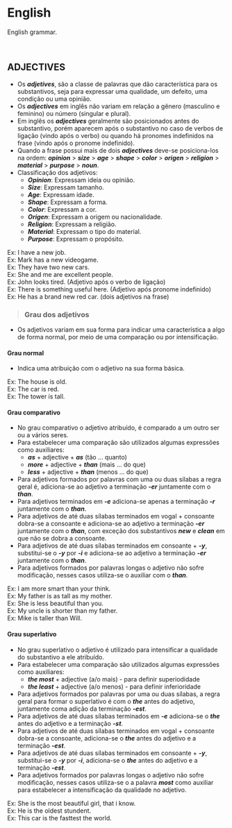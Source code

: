 # English
English grammar.

<br>

## ADJECTIVES
* Os ***adjetives***, são a classe de palavras que dão característica para os substantivos, seja para expressar uma qualidade, um defeito, uma condição ou uma opinião. 
* Os ***adjectives*** em inglês não variam em relação a gênero (masculino e feminino) ou número (singular e plural).
* Em inglês os ***adjectives*** geralmente são posicionados antes do substantivo, porém aparecem após o substantivo no caso de verbos de ligação (vindo após o verbo) ou quando há pronomes indefinidos na frase (vindo após o pronome indefinido).
* Quando a frase possui mais de dois ***adjectives*** deve-se posiciona-los na ordem: ***opinion*** > ***size*** > ***age*** > ***shape*** > ***color*** > ***origen*** > ***religion*** > ***material*** > ***purpose*** > ***noun***.
* Classificação dos adjetivos:
  - ***Opinion***: Expressam ideia ou opinião.
  - ***Size***: Expressam tamanho.
  - ***Age***: Expressam idade.
  - ***Shape***: Expressam a forma.
  - ***Color***: Expressam a cor.
  - ***Origen***: Expressam a origem ou nacionalidade.
  - ***Religion***: Expressam a religião.
  - ***Material***: Expressam o tipo do material.
  - ***Purpose***: Expressam o propósito.

Ex: I have a new job.  
Ex: Mark has a new videogame.  
Ex: They have two new cars.  
Ex: She and me are excellent people.  
Ex: John looks tired. (Adjetivo após o verbo de ligação)  
Ex: There is something useful here. (Adjetivo após pronome indefinido)  
Ex: He has a brand new red car. (dois adjetivos na frase)

> ### Grau dos adjetivos
* Os adjetivos variam em sua forma para indicar uma característica a algo de forma normal, por meio de uma comparação ou por intensificação.

#### Grau normal
* Indica uma atribuição com o adjetivo na sua forma básica.

Ex: The house is old.  
Ex: The car is red.  
Ex: The tower is tall.  

#### Grau comparativo
* No grau comparativo o adjetivo atribuído, é comparado a um outro ser ou a vários seres.
* Para estabelecer uma comparação são utilizados algumas expressões como auxiliares:
  - ***as*** + adjective + ***as*** (tão ... quanto)
  - ***more*** + adjective + ***than*** (mais ... do que)
  - ***less*** + adjective + ***than*** (menos ... do que)
* Para adjetivos formados por palavras com uma ou duas sílabas a regra geral é, adiciona-se ao adjetivo a terminação ***-er*** juntamente com o ***than***.
* Para adjetivos terminados em ***-e*** adiciona-se apenas a terminação ***-r*** juntamente com o ***than***.
* Para adjetivos de até duas sílabas terminados em vogal + consoante dobra-se a consoante e adiciona-se ao adjetivo a terminação ***-er*** juntamente com o ***than***, com exceção dos substantivos ***new*** e ***clean*** em que não se dobra a consoante.
* Para adjetivos de até duas sílabas terminados em consoante + ***-y***, substitui-se o ***-y*** por ***-i*** e adiciona-se ao adjetivo a terminação ***-er*** juntamente com o ***than***.
* Para adjetivos formados por palavras longas o adjetivo não sofre modificação, nesses casos utiliza-se o auxiliar com o ***than***.

Ex: I am more smart than your think.  
Ex: My father is as tall as my mother.  
Ex: She is less beautiful than you.  
Ex: My uncle is shorter than my father.  
Ex: Mike is taller than Will.    

#### Grau superlativo
* No grau superlativo o adjetivo é utilizado para intensificar a qualidade do substantivo a ele atribuído.
* Para estabelecer uma comparação são utilizados algumas expressões como auxiliares:
  - ***the most*** + adjective (a/o mais) - para definir superiodidade
  - ***the least*** + adjective (a/o menos) - para definir inferioridade
* Para adjetivos formados por palavras por uma ou duas sílabas, a regra geral para formar o superlativo é com o ***the*** antes do adjetivo, juntamente coma adição da terminação ***-est***.
* Para adjetivos de até duas sílabas terminados em ***-e*** adiciona-se o ***the*** antes do adjetivo e a terminação ***-st***.
* Para adjetivos de até duas sílabas terminados em vogal + consoante dobra-se a consoante, adiciona-se o ***the*** antes do adjetivo e a terminação ***-est***.
* Para adjetivos de até duas sílabas terminados em consoante + ***-y***, substitui-se o ***-y*** por ***-i***, adiciona-se o ***the*** antes do adjetivo e a terminação ***-est***.
* Para adjetivos formados por palavras longas o adjetivo não sofre modificação, nesses casos utiliza-se o a palavra ***most*** como auxiliar para estabelecer a intensificação da qualidade no adjetivo.

Ex: She is the most beautiful girl, that i know.  
Ex: He is the oldest stundent.  
Ex: This car is the fasttest the world.  